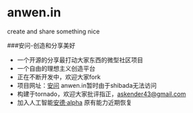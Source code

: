 anwen.in
========

create and share something nice

###安问-创造和分享美好

* 一个开源的分享最打动大家东西的微型社区项目
* 一个自由的理想主义创造平台
* 正在不断开发中，欢迎大家fork
* 项目网址：[安问](http://i.askender.com/) anwen.in暂时由于shibada无法访问
* 构建于tornado，欢迎大家批评指正，askender43@gmail.com
* 加入人工智能[安德·alpha](http://i.askender.com/ande) 原有能力近期恢复